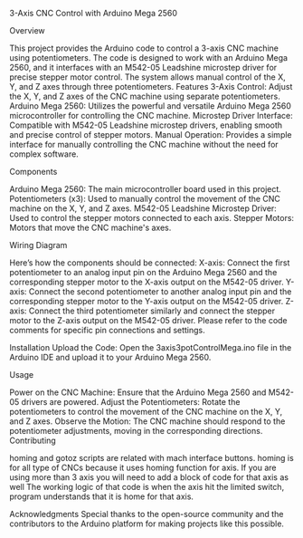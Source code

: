 3-Axis CNC Control with Arduino Mega 2560

Overview

This project provides the Arduino code to control a 3-axis CNC machine using potentiometers. The code is designed to work with an Arduino Mega 2560, and it interfaces with an M542-05 Leadshine microstep driver for precise stepper motor control. The system allows manual control of the X, Y, and Z axes through three potentiometers.
Features
3-Axis Control: Adjust the X, Y, and Z axes of the CNC machine using separate potentiometers.
Arduino Mega 2560: Utilizes the powerful and versatile Arduino Mega 2560 microcontroller for controlling the CNC machine.
Microstep Driver Interface: Compatible with M542-05 Leadshine microstep drivers, enabling smooth and precise control of stepper motors.
Manual Operation: Provides a simple interface for manually controlling the CNC machine without the need for complex software.

Components

Arduino Mega 2560: The main microcontroller board used in this project.
Potentiometers (x3): Used to manually control the movement of the CNC machine on the X, Y, and Z axes.
M542-05 Leadshine Microstep Driver: Used to control the stepper motors connected to each axis.
Stepper Motors: Motors that move the CNC machine's axes.

Wiring Diagram

Here’s how the components should be connected:
X-axis: Connect the first potentiometer to an analog input pin on the Arduino Mega 2560 and the corresponding stepper motor to the X-axis output on the M542-05 driver.
Y-axis: Connect the second potentiometer to another analog input pin and the corresponding stepper motor to the Y-axis output on the M542-05 driver.
Z-axis: Connect the third potentiometer similarly and connect the stepper motor to the Z-axis output on the M542-05 driver.
Please refer to the code comments for specific pin connections and settings.

Installation
Upload the Code: Open the 3axis3potControlMega.ino file in the Arduino IDE and upload it to your Arduino Mega 2560.

Usage

Power on the CNC Machine: Ensure that the Arduino Mega 2560 and M542-05 drivers are powered.
Adjust the Potentiometers: Rotate the potentiometers to control the movement of the CNC machine on the X, Y, and Z axes.
Observe the Motion: The CNC machine should respond to the potentiometer adjustments, moving in the corresponding directions.
Contributing

homing and gotoz scripts are related with mach interface buttons.
homing is for all type of CNCs because it uses homing function for axis.
If you are using more than 3 axis you will need to add a block of code for that axis as well
The working logic of that code is when the axis hit the limited switch, program understands that it is home for that axis.

Acknowledgments
Special thanks to the open-source community and the contributors to the Arduino platform for making projects like this possible.
